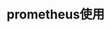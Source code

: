 


# prometheus使用
<!-- 

号称下一代监控系统，来看看它有多强！ 
https://mp.weixin.qq.com/s/zqXOYQV_kSYWp3ibr0rH7g
Java监控开源工具（Prometheus+Grafna）
https://zhuanlan.zhihu.com/p/474476816

https://mp.weixin.qq.com/s/zqXOYQV_kSYWp3ibr0rH7g

-->

<!-- 

Prometheus 高可用
https://mp.weixin.qq.com/s/aXjUQOBMsP90nCi4yiWaPg
-->

